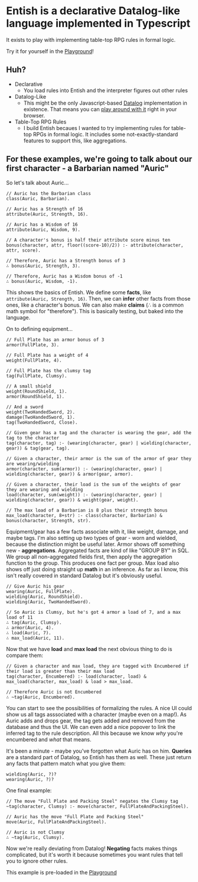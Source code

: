 # Entish is a declarative Datalog-like language implemented in Typescript
It exists to play with implementing table-top RPG rules in formal logic.

Try it for yourself in the [Playground](//etherealmachine.github.io/entish)!

## Huh?
* Declarative
  * You load rules into Entish and the interpreter figures out other rules
* Datalog-Like
  * This might be the only Javascript-based [Datalog](//en.wikipedia.org/wiki/Datalog) implementation in existence.
  	That means you can [play around with it](//etherealmachine.github.io/entish) right in your browser.
* Table-Top RPG Rules
  * I build Entish becaues I wanted to try implementing rules for table-top RPGs in formal logic.
    It includes some not-exactly-standard features to support this, like aggregations.

## For these examples, we're going to talk about our first character - a Barbarian named "Auric"
So let's talk about Auric...

```
// Auric has the Barbarian class
class(Auric, Barbarian).

// Auric has a Strength of 16
attribute(Auric, Strength, 16).

// Auric has a Wisdom of 16
attribute(Auric, Wisdom, 9).

// A character's bonus is half their attribute score minus ten
bonus(character, attr, floor((score-10)/2)) :- attribute(character, attr, score).

// Therefore, Auric has a Strength bonus of 3
∴ bonus(Auric, Strength, 3).

// Therefore, Auric has a Wisdom bonus of -1
∴ bonus(Auric, Wisdom, -1).
```

This shows the basics of Entish. We define some **facts**, like `attribute(Auric, Strength, 16)`.
Then, we can **infer** other facts from those ones, like a character's bonus.
We can also make **claims** (∴ is a common math symbol for "therefore").
This is basically testing, but baked into the language.

On to defining equipment...

```
// Full Plate has an armor bonus of 3
armor(FullPlate, 3).

// Full Plate has a weight of 4
weight(FullPlate, 4).

// Full Plate has the clumsy tag
tag(FullPlate, Clumsy).

// A small shield
weight(RoundShield, 1).
armor(RoundShield, 1).

// And a sword
weight(TwoHandedSword, 2).
damage(TwoHandedSword, 1).
tag(TwoHandedSword, Close).

// Given gear has a tag and the character is wearing the gear, add the tag to the character
tag(character, tag) :- (wearing(character, gear) | wielding(character, gear)) & tag(gear, tag).

// Given a character, their armor is the sum of the armor of gear they are wearing/wielding
armor(character, sum(armor)) :- (wearing(character, gear) | wielding(character, gear)) & armor(gear, armor).

// Given a character, their load is the sum of the weights of gear they are wearing and wielding
load(character, sum(weight)) :- (wearing(character, gear) | wielding(character, gear)) & weight(gear, weight).

// The max load of a Barbarian is 8 plus their strength bonus
max_load(character, 8+str) :- class(character, Barbarian) & bonus(character, Strength, str).
```

Equipment/gear has a few facts associate with it, like weight, damage, and maybe tags.
I'm also setting up two types of gear - worn and wielded, because the distinction might be useful later.
Armor shows off something new - **aggregations**. Aggregated facts are kind of like "GROUP BY" in SQL.
We group all non-aggregated fields first, then apply the aggregation function to the group.
This produces one fact per group.
Max load also shows off just doing straight up **math** in an inference. As far as I know,
this isn't really covered in standard Datalog but it's obviously useful.

```
// Give Auric his gear
wearing(Auric, FullPlate).
wielding(Auric, RoundShield).
wielding(Auric, TwoHandedSword).

// So Auric is Clumsy, but he's got 4 armor a load of 7, and a max load of 11
∴ tag(Auric, Clumsy).
∴ armor(Auric, 4).
∴ load(Auric, 7).
∴ max_load(Auric, 11).
```

Now that we have **load** and **max load** the next obvious thing to do is compare them:

```
// Given a character and max load, they are tagged with Encumbered if their load is greater than their max load
tag(character, Encumbered) :- load(character, load) & max_load(character, max_load) & load > max_load.

// Therefore Auric is not Encumbered
∴ ~tag(Auric, Encumbered).
```

You can start to see the possibilities of formalizing the rules. A nice UI could show us all
tags asssociated with a character (maybe even on a map!). As Auric adds and drops gear, the
tag gets added and removed from the database and thus the UI. We can even add a nice popover
to link the inferred tag to the rule description. All this because we know *why* you're
encumbered and *what* that means.

It's been a minute - maybe you've forgotten what Auric has on him.
**Queries** are a standard part of Datalog, so Entish has them as well. These just
return any facts that pattern match what you give them:

```
wielding(Auric, ?)?
wearing(Auric, ?)?
```

One final example:

```
// The move "Full Plate and Packing Steel" negates the Clumsy tag
~tag(character, Clumsy) :- move(character, FullPlateAndPackingSteel).

// Auric has the move "Full Plate and Packing Steel"
move(Auric, FullPlateAndPackingSteel).

// Auric is not Clumsy
∴ ~tag(Auric, Clumsy).
```

Now we're really deviating from Datalog! **Negating** facts makes things complicated, but it's
worth it because sometimes you want rules that tell you to ignore other rules.

This example is pre-loaded in the [Playground](//etherealmachine.github.io/entish)
